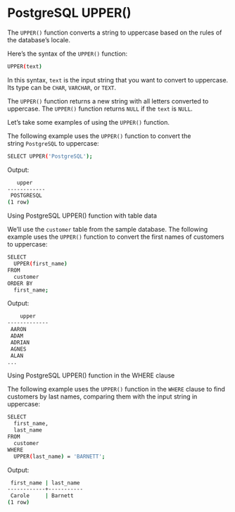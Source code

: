 # PostgreSQL UPPER()

The `UPPER()` function converts a string to uppercase based on the rules of the database’s locale.

Here’s the syntax of the `UPPER()` function:

```bash
UPPER(text)
```

In this syntax, `text` is the input string that you want to convert to uppercase. Its type can be `CHAR`, `VARCHAR`, or `TEXT`.

The `UPPER()` function returns a new string with all letters converted to uppercase. The `UPPER()` function returns `NULL` if the `text` is `NULL`.

Let’s take some examples of using the `UPPER()` function.

The following example uses the `UPPER()` function to convert the string `PostgreSQL` to uppercase:

```bash
SELECT UPPER('PostgreSQL');
```

Output:

```bash
   upper
------------
 POSTGRESQL
(1 row)
```

Using PostgreSQL UPPER() function with table data

We’ll use the `customer` table from the sample database. The following example uses the `UPPER()` function to convert the first names of customers to uppercase:

```bash
SELECT 
  UPPER(first_name) 
FROM 
  customer 
ORDER BY 
  first_name;
```

Output:

```bash
    upper
-------------
 AARON
 ADAM
 ADRIAN
 AGNES
 ALAN
...
```

Using PostgreSQL UPPER() function in the WHERE clause

The following example uses the `UPPER()` function in the `WHERE` clause to find customers by last names, comparing them with the input string in uppercase:

```bash
SELECT 
  first_name, 
  last_name 
FROM 
  customer 
WHERE 
  UPPER(last_name) = 'BARNETT';
```

Output:

```bash
 first_name | last_name
------------+-----------
 Carole     | Barnett
(1 row)
```